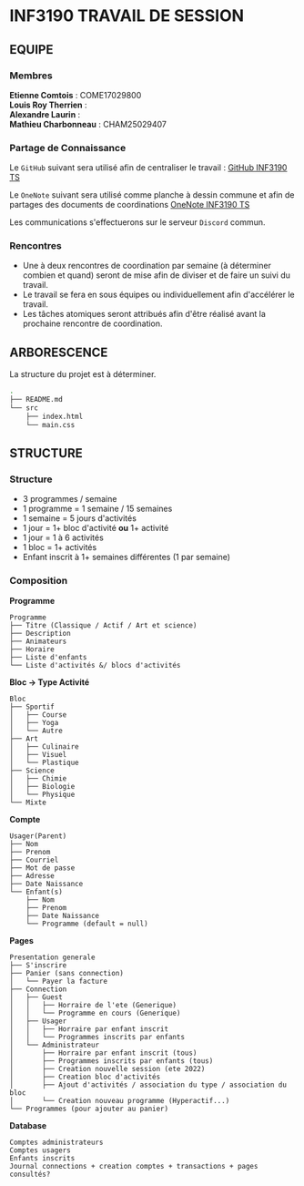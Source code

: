 # INF3190 TRAVAIL DE SESSION

## EQUIPE
### Membres

**Etienne Comtois** : COME17029800  
**Louis Roy Therrien** :  
**Alexandre Laurin** :  
**Mathieu Charbonneau** : CHAM25029407

### Partage de Connaissance
Le `GitHub` suivant sera utilisé afin de centraliser le travail : [GitHub INF3190 TS](https://github.com/alexlaurincoding/INF3190_Travail_de_session.git)  

Le `OneNote` suivant sera utilisé comme planche à dessin commune et afin de partages des documents de coordinations [OneNote INF3190 TS](https://uqam-my.sharepoint.com/:o:/g/personal/jb591912_ens_uqam_ca/Ei4SeovgjfJApBzsdJSmaCsBOT2XgswlFoS4ARMlf6SUSQ?e=PtQ1UL)  

Les communications s'effectuerons sur le serveur `Discord` commun.  

### Rencontres
- Une à deux rencontres de coordination par semaine (à déterminer combien et quand) seront de mise afin de diviser et de faire un suivi du travail.  
- Le travail se fera en sous équipes ou individuellement afin d'accélérer le travail. 
- Les tâches atomiques seront attribués afin d'être réalisé avant la prochaine rencontre de coordination.  



## ARBORESCENCE
La structure du projet est à déterminer.  

```bash
.
├── README.md
└── src
    ├── index.html
    └── main.css
```

## STRUCTURE
### Structure
- 3 programmes / semaine
- 1 programme = 1 semaine / 15 semaines
- 1 semaine = 5 jours d'activités
- 1 jour = 1+ bloc d'activité **ou** 1+ activité 
- 1 jour = 1 à 6 activités
- 1 bloc = 1+ activités
- Enfant inscrit à 1+ semaines différentes (1 par semaine)

### Composition
**Programme**  
```
Programme
├── Titre (Classique / Actif / Art et science)  
├── Description  
├── Animateurs  
├── Horaire  
├── Liste d'enfants  
└── Liste d'activités &/ blocs d'activités  
```

**Bloc -> Type Activité**  
```
Bloc
├── Sportif
│   ├── Course
│   ├── Yoga
│   └── Autre
├── Art
│   ├── Culinaire
│   ├── Visuel
│   └── Plastique
├── Science
│   ├── Chimie
│   ├── Biologie
│   └── Physique
└── Mixte
```

**Compte**
```
Usager(Parent)
├── Nom
├── Prenom
├── Courriel
├── Mot de passe
├── Adresse
├── Date Naissance
└── Enfant(s)
    ├── Nom
    ├── Prenom
    ├── Date Naissance
    └── Programme (default = null)
```

**Pages**
```
Presentation generale
├── S'inscrire  
├── Panier (sans connection)
│   └── Payer la facture
├── Connection  
│   ├── Guest
│   │   ├── Horraire de l'ete (Generique) 
│   │   └── Programme en cours (Generique)
│   ├── Usager
│   │   ├── Horraire par enfant inscrit
│   │   └── Programmes inscrits par enfants
│   └── Administrateur
│       ├── Horraire par enfant inscrit (tous)
│       ├── Programmes inscrits par enfants (tous)
│       ├── Creation nouvelle session (ete 2022)
│       ├── Creation bloc d'activités
│       ├── Ajout d'activités / association du type / association du bloc
│       └── Creation nouveau programme (Hyperactif...)
└── Programmes (pour ajouter au panier)  
```

**Database**
```
Comptes administrateurs
Comptes usagers
Enfants inscrits
Journal connections + creation comptes + transactions + pages consultés?
```
